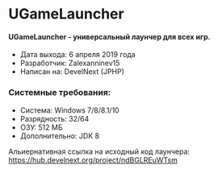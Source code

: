 # UGameLauncher
#### UGameLauncher - универсальный лаунчер для всех игр.
- Дата выхода: 6 апреля 2019 года
- Разработчик: Zalexanninev15
- Написан на: DevelNext (JPHP)

### Системные требования:
- Система: Windows 7/8/8.1/10
- Разрядность: 32/64
- ОЗУ: 512 МБ
- Дополнительно: JDK 8

Альиернативная ссылка на исходный код лаунчера: https://hub.develnext.org/project/ndBGLREuWTsm
